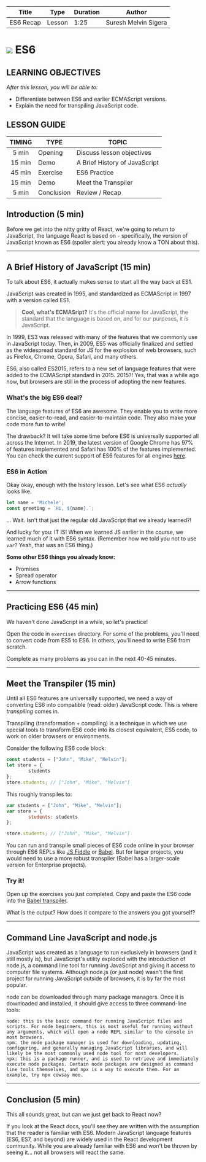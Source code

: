 | Title | Type | Duration | Author | 
| -- | -- | -- | -- |
| ES6 Recap | Lesson | 1:25 | Suresh Melvin Sigera |

# ![](https://ga-dash.s3.amazonaws.com/production/assets/logo-9f88ae6c9c3871690e33280fcf557f33.png) ES6 

## LEARNING OBJECTIVES

*After this lesson, you will be able to:*
- Differentiate between ES6 and earlier ECMAScript versions.
- Explain the need for transpiling JavaScript code.

## LESSON GUIDE

| TIMING  | TYPE  | TOPIC  |
|:-:|---|---|
| 5 min  | Opening    | Discuss lesson objectives |
| 15 min | Demo   | A Brief History of JavaScript  |
| 45 min | Exercise | ES6 Practice |
| 15 min | Demo     | Meet the Transpiler |
| 5 min  | Conclusion | Review / Recap   |

## Introduction (5 min)

Before we get into the nitty gritty of React, we're going to return to JavaScript, the language React is based on - specifically, the version of JavaScript known as ES6 (spoiler alert: you already know a TON about this).

-----

## A Brief History of JavaScript (15 min)

To talk about ES6, it actually makes sense to start all the way back at ES1.

JavaScript was created in 1995, and standardized as ECMAScript in 1997 with a version called ES1.

> **Cool, what's ECMASript?** It's the official name for JavaScript, the standard that the language is based on, and for our purposes, it *is* JavaScript.

In 1999, ES3 was released with many of the features that we commonly use in JavaScript today. Then, in 2009, ES5 was officially finalized and settled as the widespread standard for JS for the explosion of web browsers, such as Firefox, Chrome, Opera, Safari, and many others.

ES6, also called ES2015, refers to a new set of language features that were added to the ECMAScript standard in 2015. 2015?! Yes, that was a while ago now, but browsers are still in the process of adopting the new features.

### What's the big ES6 deal?

The language features of ES6 are awesome. They enable you to write more concise, easier-to-read, and easier-to-maintain code. They also make your code more fun to write!

The drawback? It will take some time before ES6 is universally supported all across the Internet. In 2019, the latest version of Google Chrome has 97% of features implemented and Safari has 100% of the features implemented. You can check the current support of ES6 features for all engines [here](http://kangax.github.io/compat-table/es6/).

### ES6 in Action

Okay okay, enough with the history lesson. Let's see what ES6 *actually* looks like.

```js
let name = 'Michele';
const greeting = `Hi, ${name}.`;
````

... Wait. Isn't that just the regular old JavaScript that we already learned?!

And lucky for you: IT IS! When we learned JS earlier in the course, we learned much of it with ES6 syntax. (Remember how we told you not to use `var`? Yeah, that was an ES6 thing.)

**Some other ES6 things you already know:**
- Promises
- Spread operator
- Arrow functions

---

## Practicing ES6 (45 min)

We haven't done JavaScript in a while, so let's practice!

Open the code in `exercises` directory. For some of the problems, you'll need to convert code from ES5 to ES6. In others, you'll need to write ES6 from scratch.

Complete as many problems as you can in the next 40-45 minutes.

---

## Meet the Transpiler (15 min)

Until all ES6 features are universally supported, we need a way of converting ES6 into compatible (read: older) JavaScript code. This is where *transpiling* comes in. 

Transpiling (transformation + compiling) is a technique in which we use special tools to transform ES6 code into its closest equivalent, ES5 code, to work on older browsers or environments.

Consider the following ES6 code block:

```javascript
const students = ["John", "Mike", "Melvin"];
let store = {
        students
};
store.students; // ["John", "Mike", "Melvin"]
```

This roughly transpiles to:

```javascript
var students = ["John", "Mike", "Melvin"];
var store = {
        students: students
};

store.students; // ["John", "Mike", "Melvin"]
```

You can run and transpile small pieces of ES6 code online in your browser through ES6 REPLs like [JS Fiddle](https://jsfiddle.net/) or [Babel](https://babeljs.io/). But for larger projects, you would need to use a more robust transpiler (Babel has a larger-scale version for Enterprise projects).

### Try it!

Open up the exercises you just completed. Copy and paste the ES6 code into the [Babel transpiler](https://babeljs.io/repl). 

What is the output? How does it compare to the answers you got yourself?

----

## Command Line JavaScript and node.js

JavaScript was created as a language to run exclusively in browsers (and it still mostly is), but JavaScript's utility exploded with the introduction of node.js, a command line tool for running JavaScript and giving it access to computer file systems. Although node.js (or just node) wasn't the first project for running JavaScript outside of browsers, it is by far the most popular.

node can be downloaded through many package managers. Once it is downloaded and installed, it should give access to three command-line tools:

    node: this is the basic command for running JavaScript files and scripts. For node beginners, this is most useful for running without any arguments, which will open a node REPL similar to the console in most browsers.
    npm: the node package manager is used for downloading, updating, configuring, and generally managing JavaScript libraries, and will likely be the most commonly used node tool for most developers.
    npx: this is a package runner, and is used to retrieve and immediately execute node packages. Certain node packages are designed as command line tools themselves, and npx is a way to execute them. For an example, try npx cowsay moo.

----

## Conclusion (5 min)

This all sounds great, but can we just get back to React now? 

If you look at the React docs, you'll see they are written with the assumption that the reader is familiar with ES6. Modern JavaScript language features (ES6, ES7, and beyond) are widely used in the React development community. While you are already familiar with ES6 and won't be thrown by seeing it... not all browsers will react the same.

